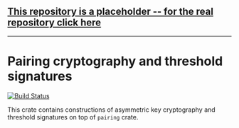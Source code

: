 ## [This repository is a placeholder -- for the real repository click here](https://github.com/poanetwork/threshold_crypto)

---

# Pairing cryptography and threshold signatures

[![Build Status](https://travis-ci.org/poanetwork/threshold_crypto.svg?branch=master)](https://travis-ci.org/poanetwork/threshold_crypto)

This crate contains constructions of asymmetric key cryptography and threshold
signatures on top of `pairing` crate.